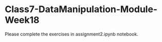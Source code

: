 # Class7-DataManipulation-Module-Week18

Please complete the exercises in assignment2.ipynb notebook.

